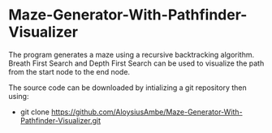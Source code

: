# Maze-Generator-With-Pathfinder-Visualizer

The program generates a maze using a recursive backtracking algorithm.
Breath First Search and Depth First Search can be used to visualize the path from the start node to the end node.

The source code can be downloaded by intializing a git repository then using:
  - git clone https://github.com/AloysiusAmbe/Maze-Generator-With-Pathfinder-Visualizer.git

